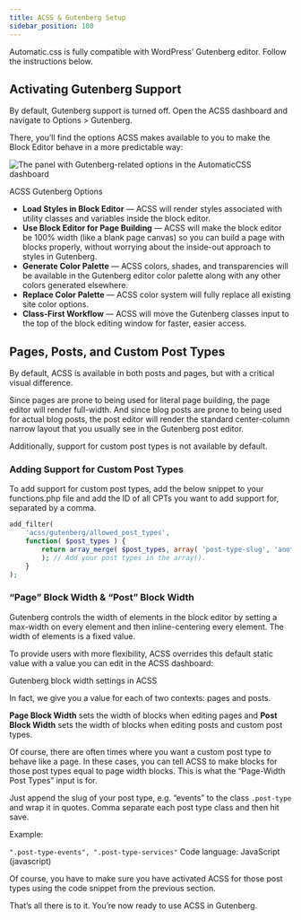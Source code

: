 ```yaml
---
title: ACSS & Gutenberg Setup
sidebar_position: 100
---
```


Automatic.css is fully compatible with WordPress’ Gutenberg editor. Follow the instructions below.

## Activating Gutenberg Support

By default, Gutenberg support is turned off. Open the ACSS dashboard and navigate to Options > Gutenberg.

There, you’ll find the options ACSS makes available to you to make the Block Editor behave in a more predictable way:

![The panel with Gutenberg-related options in the AutomaticCSS dashboard](https://automaticcss.com/wp-content/uploads/acss-gutenberg-switches-v3.3-783x1024.jpg)

ACSS Gutenberg Options

- **Load Styles in Block Editor** — ACSS will render styles associated with utility classes and variables inside the block editor.
- **Use Block Editor for Page Building** — ACSS will make the block editor be 100% width (like a blank page canvas) so you can build a page with blocks properly, without worrying about the inside-out approach to styles in Gutenberg.
- **Generate Color Palette** — ACSS colors, shades, and transparencies will be available in the Gutenberg editor color palette along with any other colors generated elsewhere.
- **Replace Color Palette** — ACSS color system will fully replace all existing site color options.
- **Class-First Workflow** — ACSS will move the Gutenberg classes input to the top of the block editing window for faster, easier access.

## Pages, Posts, and Custom Post Types

By default, ACSS is available in both posts and pages, but with a critical visual difference.

Since pages are prone to being used for literal page building, the page editor will render full-width. And since blog posts are prone to being used for actual blog posts, the post editor will render the standard center-column narrow layout that you usually see in the Gutenberg post editor.

Additionally, support for custom post types is not available by default.

### Adding Support for Custom Post Types

To add support for custom post types, add the below snippet to your functions.php file and add the ID of all CPTs you want to add support for, separated by a comma.

```PHP
add_filter(
    'acss/gutenberg/allowed_post_types',
    function( $post_types ) {
        return array_merge( $post_types, array( 'post-type-slug', 'another-slug' )
        ); // Add your post types in the array().
    }
);
```

### “Page” Block Width & “Post” Block Width

Gutenberg controls the width of elements in the block editor by setting a max-width on every element and then inline-centering every element. The width of elements is a fixed value.

To provide users with more flexibility, ACSS overrides this default static value with a value you can edit in the ACSS dashboard:

Gutenberg block width settings in ACSS

In fact, we give you a value for each of two contexts: pages and posts.

**Page Block Width** sets the width of blocks when editing pages and **Post Block Width** sets the width of blocks when editing posts and custom post types.

Of course, there are often times where you want a custom post type to behave like a page. In these cases, you can tell ACSS to make blocks for those post types equal to page width blocks. This is what the “Page-Width Post Types” input is for.

Just append the slug of your post type, e.g. “events” to the class `.post-type` and wrap it in quotes. Comma separate each post type class and then hit save.

Example:

`".post-type-events", ".post-type-services"`
Code language: JavaScript (javascript)

Of course, you have to make sure you have activated ACSS for those post types using the code snippet from the previous section.

That’s all there is to it. You’re now ready to use ACSS in Gutenberg.
